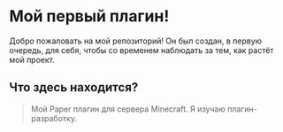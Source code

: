 # Мой первый плагин!
Добро пожаловать на мой репозиторий! Он был создан, в первую очередь, для себя, чтобы со временем наблюдать за тем, как растёт мой проект.

## Что здесь находится?
> Мой Paper плагин для сервера Minecraft. Я изучаю плагин-разработку.
